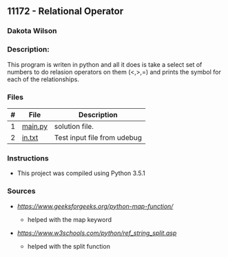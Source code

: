 ## 11172 - Relational Operator
### Dakota Wilson 
### Description:

This program is writen in python and all it does is take a select set of numbers to do relasion operators on them (<,>,=) and prints the symbol for each of the relationships.

### Files

|   #   | File                       | Description                                                |
| :---: | -------------------------- | ---------------------------------------------------------- |
|   1   | [main.py](./main.py)       | solution file.                                             |
|   2   | [in.txt](./in)             | Test input file from udebug                                |

### Instructions

- This project was compiled using Python 3.5.1

### Sources

- *https://www.geeksforgeeks.org/python-map-function/*    
    - helped with the map keyword

- *https://www.w3schools.com/python/ref_string_split.asp*
    - helped with the split function
